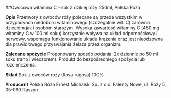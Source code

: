 ##Owocowa witamina C - sok z dzikiej róży 250ml, Polska Róża

**Opis** Przetwory z owoców róży polecane są przede wszystkim w przypadkach niedoboru witaminowego (szczególnie wit. C) zarówno dzieciom jak i osobom starszym. Wysoka zawartość witaminy C (450 mg witaminy C w 100 ml soku) korzystnie wpływa na układ odpornościowy i nerwowy, wspomaga funkjonowanie układu krążenia oraz jest nieodzowna dla prawidłowego przyswajania żelaza przez organizm.

**Zalecane spożycie** Proponowany sposób podania: 2x dziennie po 50 ml soku (rano i wieczorem). Produkt do bezpośredniego spożycia lub rozcieńczenia.

**Skład** Sok z owoców róży (Rosa rugosa) 100%

**Producent** Polska Róża Ernest Michalski Sp. z o.o.
Falenty Nowe, ul. Róży 5, 05-090 Raszyn